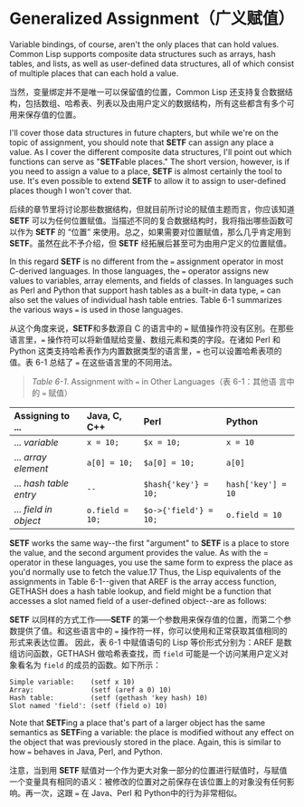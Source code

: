 # Generalized Assignment（广义赋值）

Variable bindings, of course, aren't the only places that can hold
values. Common Lisp supports composite data structures such as arrays,
hash tables, and lists, as well as user-defined data structures, all
of which consist of multiple places that can each hold a value.

当然，变量绑定并不是唯一可以保留值的位置，Common
Lisp 还支持复合数据结构，包括数组、哈希表、列表以及由用户定义的数据结构，所有这些都含有多个可用来保存值的位置。

I'll cover those data structures in future chapters, but while we're
on the topic of assignment, you should note that **SETF** can assign any
place a value. As I cover the different composite data structures,
I'll point out which functions can serve as "**SETF**able places." The
short version, however, is if you need to assign a value to a place,
**SETF** is almost certainly the tool to use. It's even possible to extend
**SETF** to allow it to assign to user-defined places though I won't cover
that.

后续的章节里将讨论那些数据结构，但就目前所讨论的赋值主题而言，你应该知道
**SETF** 可以为任何位置赋值。当描述不同的复合数据结构时，我将指出哪些函数可以作为
**SETF** 的 “位置” 来使用。总之，如果需要对位置赋值，那么几乎肯定用到
**SETF**。虽然在此不予介绍，但 **SETF** 经拓展后甚至可为由用户定义的位置赋值。

In this regard **SETF** is no different from the `=` assignment operator in
most C-derived languages. In those languages, the `=` operator assigns
new values to variables, array elements, and fields of classes. In
languages such as Perl and Python that support hash tables as a
built-in data type, `=` can also set the values of individual hash table
entries. Table 6-1 summarizes the various ways `=` is used in those
languages.

从这个角度来说，**SETF**和多数源自 C 的语言中的 `=` 赋值操作符没有区别。在那些语言里，`=`
操作符可以将新值赋给变量、数组元素和类的字段。在诸如 Perl
和 Python 这类支持哈希表作为内置数据类型的语言里，`=`
也可以设置哈希表项的值。表 6-1 总结了 `=` 在这些语言里的不同用法。

> *Table 6-1*. Assignment with `=` in Other Languages（表 6-1：其他语
> 言中的 `=` 赋值）

| Assigning to ...       | Java, C, C++    | Perl                  | Python |
| :--------------------- | :-------------- | :-------------------- | :----- |
| ... *variable*         | `x = 10;`       | `$x = 10;`            | `x = 10` |
| ... *array element*    | `a[0] = 10;`    | `$a[0] = 10;`         | `a[0] ` | 
| ... *hash table entry* | `--`            | `$hash{'key'} = 10;`  | `hash['key'] = 10` |
| ... *field in object*  | `o.field = 10;` | `$o->{'field'} = 10;` | `o.field = 10` |

**SETF** works the same way--the first "argument" to **SETF** is a place to
store the value, and the second argument provides the value. As with
the = operator in these languages, you use the same form to express
the place as you'd normally use to fetch the value.17 Thus, the Lisp
equivalents of the assignments in Table 6-1--given that AREF is the
array access function, GETHASH does a hash table lookup, and field
might be a function that accesses a slot named field of a user-defined
object--are as follows:

**SETF** 以同样的方式工作——**SETF**
的第一个参数用来保存值的位置，而第二个参数提供了值。和这些语言中的 `=`
操作符一样，你可以使用和正常获取其值相同的形式来表达位置。  因此，表 6-1
中赋值语句的 Lisp 等价形式分别为：AREF 是数组访问函数，GETHASH
做哈希表查找，而 `field` 可能是一个访问某用户定义对象看名为
`field` 的成员的函数。如下所示：

```
Simple variable:    (setf x 10) 
Array:              (setf (aref a 0) 10)
Hash table:         (setf (gethash 'key hash) 10)
Slot named 'field': (setf (field o) 10)
```

Note that **SETF**ing a place that's part of a larger object has the same
semantics as **SETF**ing a variable: the place is modified without any
effect on the object that was previously stored in the place. Again,
this is similar to how `=` behaves in Java, Perl, and Python.

注意，当到用 **SETF**
赋值对一个作为更大对象一部分的位置进行赋值时，与赋值一个变量具有相同的语义：被修改的位置对之前保存在该位置上的对象没有任何影
响。再一次，这跟 `=` 在 Java、Perl 和 Python中的行为非常相似。
